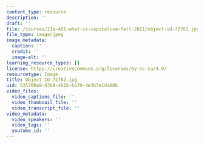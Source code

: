 ```yaml
---
content_type: resource
description: ''
draft: ''
file: /courses/21a-461-what-is-capitalism-fall-2021/object-id-72762.jpg
file_type: image/jpeg
image_metadata:
  caption: ''
  credit: ''
  image-alt: ''
learning_resource_types: []
license: https://creativecommons.org/licenses/by-nc-sa/4.0/
resourcetype: Image
title: Object ID 72762.jpg
uid: 535709a9-43b8-4b1b-bb7d-4e3b7e1da68b
video_files:
  video_captions_file: ''
  video_thumbnail_file: ''
  video_transcript_file: ''
video_metadata:
  video_speakers: ''
  video_tags: ''
  youtube_id: ''
---
```

